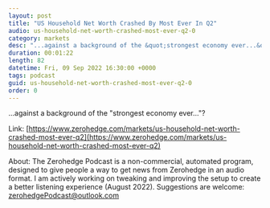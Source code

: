 ```yaml
---
layout: post
title: "US Household Net Worth Crashed By Most Ever In Q2"
audio: us-household-net-worth-crashed-most-ever-q2-0
category: markets
desc: "...against a background of the &quot;strongest economy ever...&quot;?"
duration: 00:01:22
length: 82
datetime: Fri, 09 Sep 2022 16:30:00 +0000
tags: podcast
guid: us-household-net-worth-crashed-most-ever-q2-0
order: 0
---
```

...against a background of the &quot;strongest economy ever...&quot;?

Link: [https://www.zerohedge.com/markets/us-household-net-worth-crashed-most-ever-q2](https://www.zerohedge.com/markets/us-household-net-worth-crashed-most-ever-q2)

About: The Zerohedge Podcast is a non-commercial, automated program, designed to give people a way to get news from Zerohedge in an audio format.  I am actively working on tweaking and improving the setup to create a better listening experience (August 2022).  Suggestions are welcome: [zerohedgePodcast@outlook.com](mailto:zerohedgePodcast@outlook.com)
